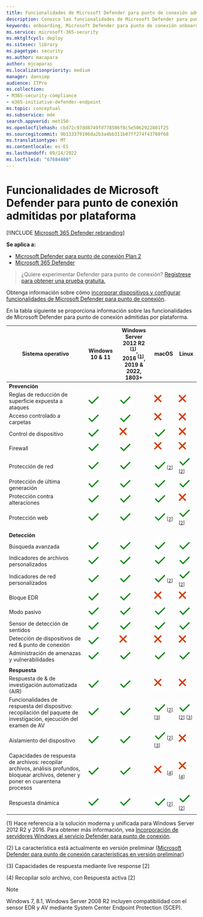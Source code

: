 ```yaml
---
title: Funcionalidades de Microsoft Defender para punto de conexión admitidas por plataforma
description: Conozca las funcionalidades de Microsoft Defender para punto de conexión compatibles con dispositivos Windows 10, servidores y dispositivos que no son de Windows.
keywords: onboarding, Microsoft Defender para punto de conexión onboarding, sccm, group policy, mdm, local script, detection test
ms.service: microsoft-365-security
ms.mktglfcycl: deploy
ms.sitesec: library
ms.pagetype: security
ms.author: macapara
author: mjcaparas
ms.localizationpriority: medium
manager: dansimp
audience: ITPro
ms.collection:
- M365-security-compliance
- m365-initiative-defender-endpoint
ms.topic: conceptual
ms.subservice: mde
search.appverid: met150
ms.openlocfilehash: cbd72c97dd8749fd778506f8c5e5062922801f25
ms.sourcegitcommit: 9b133379196da2b3a4bb311b07ff274f43780f68
ms.translationtype: MT
ms.contentlocale: es-ES
ms.lasthandoff: 09/14/2022
ms.locfileid: "67684408"
---
```

# <a name="supported-microsoft-defender-for-endpoint-capabilities-by-platform"></a>Funcionalidades de Microsoft Defender para punto de conexión admitidas por plataforma

[!INCLUDE [Microsoft 365 Defender rebranding](../../includes/microsoft-defender.md)]

**Se aplica a:**
- [Microsoft Defender para punto de conexión Plan 2](https://go.microsoft.com/fwlink/p/?linkid=2154037)
- [Microsoft 365 Defender](https://go.microsoft.com/fwlink/?linkid=2118804)

> ¿Quiere experimentar Defender para punto de conexión? [Regístrese para obtener una prueba gratuita.](https://signup.microsoft.com/create-account/signup?products=7f379fee-c4f9-4278-b0a1-e4c8c2fcdf7e&ru=https://aka.ms/MDEp2OpenTrial?ocid=docs-wdatp-onboardconfigure-abovefoldlink)

Obtenga información sobre cómo [incorporar dispositivos y configurar funcionalidades de Microsoft Defender para punto de conexión](onboard-configure.md).

En la tabla siguiente se proporciona información sobre las funcionalidades de Microsoft Defender para punto de conexión admitidas por plataforma.

|Sistema operativo  |Windows 10 & 11  |Windows Server 2012 R2 <sup>[[1](#fn1)]</sup>, <br> 2016 <sup>[[1](#fn1)]</sup>, <br> 2019 & 2022, <br> 1803+ |macOS |Linux| 
|---------|---------|---------|---------|---------|
|**Prevención**    |         |         |         |         | 
|Reglas de reducción de superficie expuesta a ataques     | ![Sí.](images/svg/check-yes.svg)        | ![Sí.](images/svg/check-yes.svg)     |  ![No](images/svg/check-no.svg)       |  ![No](images/svg/check-no.svg)        |
|Acceso controlado a carpetas     | ![Sí.](images/svg/check-yes.svg)        | ![Sí.](images/svg/check-yes.svg)    |  ![No](images/svg/check-no.svg)       |  ![No](images/svg/check-no.svg)        |
|Control de dispositivo     | ![Sí.](images/svg/check-yes.svg)        | ![No](images/svg/check-no.svg)   |  ![Sí.](images/svg/check-yes.svg)       |  ![No](images/svg/check-no.svg)        |  
|Firewall      | ![Sí.](images/svg/check-yes.svg)        | ![Sí.](images/svg/check-yes.svg)    |  ![No](images/svg/check-no.svg)       |  ![No](images/svg/check-no.svg)        |
|Protección de red      | ![Sí.](images/svg/check-yes.svg)        | ![Sí.](images/svg/check-yes.svg)   |  ![Sí.](images/svg/check-yes.svg) <sup>[[2](#fn2)]</sup>       |  ![Sí.](images/svg/check-yes.svg) <sup>[[2](#fn2)]</sup>        |
|Protección de última generación       | ![Sí.](images/svg/check-yes.svg)        | ![Sí.](images/svg/check-yes.svg)  |  ![Sí.](images/svg/check-yes.svg)       |  ![Sí.](images/svg/check-yes.svg)         |
|Protección contra alteraciones        | ![Sí.](images/svg/check-yes.svg)        | ![Sí.](images/svg/check-yes.svg)  |  ![Sí.](images/svg/check-yes.svg)       |  ![No](images/svg/check-no.svg)         |
|Protección web       | ![Sí.](images/svg/check-yes.svg)        | ![Sí.](images/svg/check-yes.svg)     |  ![Sí.](images/svg/check-yes.svg) <sup>[[2](#fn2)]</sup>       |  ![Sí.](images/svg/check-yes.svg) <sup>[[2](#fn2)]</sup>        |
||||||
|**Detección**     |         |         |         |       |
|Búsqueda avanzada        | ![Sí.](images/svg/check-yes.svg)        | ![Sí.](images/svg/check-yes.svg) |  ![Sí.](images/svg/check-yes.svg)       |  ![Sí.](images/svg/check-yes.svg)         |
|Indicadores de archivos personalizados         | ![Sí.](images/svg/check-yes.svg)        | ![Sí.](images/svg/check-yes.svg)  |  ![Sí.](images/svg/check-yes.svg)       |  ![Sí.](images/svg/check-yes.svg)         |
|Indicadores de red personalizados        | ![Sí.](images/svg/check-yes.svg)        | ![Sí.](images/svg/check-yes.svg)  |  ![Sí.](images/svg/check-yes.svg) <sup>[[2](#fn2)]</sup>       |  ![Sí.](images/svg/check-yes.svg) <sup>[[2](#fn2)]</sup>        |
|Bloque EDR       | ![Sí.](images/svg/check-yes.svg)        | ![Sí.](images/svg/check-yes.svg)  |  ![No](images/svg/check-no.svg)       |  ![No](images/svg/check-no.svg)        |
|Modo pasivo          | ![Sí.](images/svg/check-yes.svg)        | ![Sí.](images/svg/check-yes.svg)  |  ![Sí.](images/svg/check-yes.svg)       |  ![Sí.](images/svg/check-yes.svg)         |
|Sensor de detección de sentidos          | ![Sí.](images/svg/check-yes.svg)        | ![Sí.](images/svg/check-yes.svg)   |  ![Sí.](images/svg/check-yes.svg)       |  ![Sí.](images/svg/check-yes.svg)         |
|Detección de dispositivos de red & punto de conexión      | ![Sí.](images/svg/check-yes.svg)        | ![No](images/svg/check-no.svg)  |  ![No](images/svg/check-no.svg)       |  ![No](images/svg/check-no.svg)        |
|Administración de amenazas y vulnerabilidades          | ![Sí.](images/svg/check-yes.svg)        | ![Sí.](images/svg/check-yes.svg) |  ![Sí.](images/svg/check-yes.svg)       |  ![Sí.](images/svg/check-yes.svg)         |
||||||
|**Respuesta**     |         |         |         ||
|Respuesta de & de investigación automatizada (AIR)        | ![Sí.](images/svg/check-yes.svg)        | ![Sí.](images/svg/check-yes.svg)  |  ![No](images/svg/check-no.svg)       |  ![No](images/svg/check-no.svg)        |
|Funcionalidades de respuesta del dispositivo: recopilación del paquete de investigación, ejecución del examen de AV        | ![Sí.](images/svg/check-yes.svg)        | ![Sí.](images/svg/check-yes.svg)   |  ![Sí.](images/svg/check-yes.svg) <sup>[[2](#fn2)] [[3](#fn3)]</sup>       |  ![Sí.](images/svg/check-yes.svg) <sup>[[2](#fn2)] [[3](#fn3)]</sup>        |
|Aislamiento del dispositivo        | ![Sí.](images/svg/check-yes.svg)        | ![Sí.](images/svg/check-yes.svg)   |  ![Sí.](images/svg/check-yes.svg) <sup>[[2](#fn2)] [[3](#fn3)]</sup>       |  ![No](images/svg/check-no.svg)    |
|Capacidades de respuesta de archivos: recopilar archivos, análisis profundos, bloquear archivos, detener y poner en cuarentena procesos        | ![Sí.](images/svg/check-yes.svg)        | ![Sí.](images/svg/check-yes.svg)   |  ![No](images/svg/check-no.svg) <sup>[[4](#fn4)]</sup>      |  ![No](images/svg/check-no.svg) <sup>[[4](#fn4)]</sup>    |
|Respuesta dinámica       | ![Sí.](images/svg/check-yes.svg)        | ![Sí.](images/svg/check-yes.svg) |  ![Sí.](images/svg/check-yes.svg) <sup>[[2](#fn2)]</sup>       |  ![Sí.](images/svg/check-yes.svg) <sup>[[2](#fn2)]</sup>        |


(<a id="fn1">1</a>) Hace referencia a la solución moderna y unificada para Windows Server 2012 R2 y 2016. Para obtener más información, vea [Incorporación de servidores Windows al servicio Defender para punto de conexión](configure-server-endpoints.md).

(<a id="fn2">2</a>) La característica está actualmente en versión preliminar ([Microsoft Defender para punto de conexión características en versión preliminar](preview.md)) 

(<a id="fn3">3</a>) Capacidades de respuesta mediante live response [2] 

(<a id="fn4">4</a>) Recopilar solo archivo, con Respuesta activa [2]  
>[!NOTE]
>Windows 7, 8.1, Windows Server 2008 R2 incluyen compatibilidad con el sensor EDR y AV mediante System Center Endpoint Protection (SCEP).

